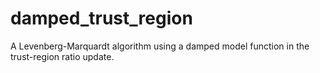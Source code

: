 # damped_trust_region
A Levenberg-Marquardt algorithm using a damped model function in the trust-region ratio update. 
